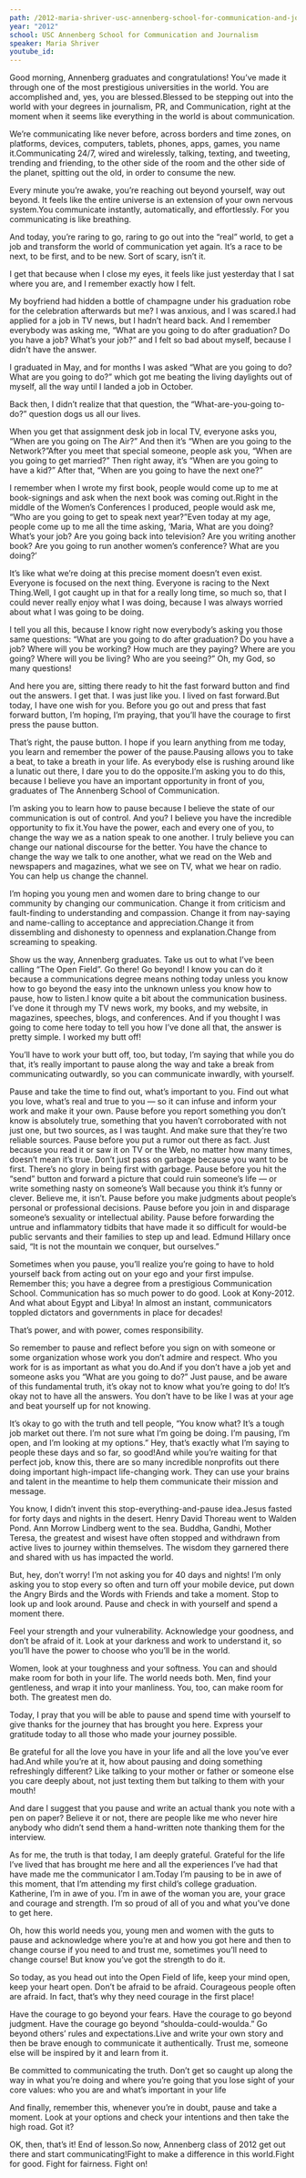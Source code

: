 ```yaml
---
path: /2012-maria-shriver-usc-annenberg-school-for-communication-and-journalism
year: "2012"
school: USC Annenberg School for Communication and Journalism
speaker: Maria Shriver
youtube_id: 
---
```


Good morning, Annenberg graduates and congratulations! You’ve made it through one of the most prestigious universities in the world. You are accomplished and, yes, you are blessed.Blessed to be stepping out into the world with your degrees in journalism, PR, and Communication, right at the moment when it seems like everything in the world is about communication.

We’re communicating like never before, across borders and time zones, on platforms, devices, computers, tablets, phones, apps, games, you name it.Communicating 24/7, wired and wirelessly, talking, texting, and tweeting, trending and friending, to the other side of the room and the other side of the planet, spitting out the old, in order to consume the new.

Every minute you’re awake, you’re reaching out beyond yourself, way out beyond. It feels like the entire universe is an extension of your own nervous system.You communicate instantly, automatically, and effortlessly. For you communicating is like breathing.

And today, you’re raring to go, raring to go out into the “real” world, to get a job and transform the world of communication yet again. It’s a race to be next, to be first, and to be new. Sort of scary, isn’t it.

I get that because when I close my eyes, it feels like just yesterday that I sat where you are, and I remember exactly how I felt.

My boyfriend had hidden a bottle of champagne under his graduation robe for the celebration afterwards but me? I was anxious, and I was scared.I had applied for a job in TV news, but I hadn’t heard back. And I remember everybody was asking me, “What are you going to do after graduation? Do you have a job? What’s your job?” and I felt so bad about myself, because I didn’t have the answer.

I graduated in May, and for months I was asked “What are you going to do? What are you going to do?” which got me beating the living daylights out of myself, all the way until I landed a job in October.

Back then, I didn’t realize that that question, the “What-are-you-going to-do?” question dogs us all our lives.

When you get that assignment desk job in local TV, everyone asks you, “When are you going on The Air?” And then it’s “When are you going to the Network?”After you meet that special someone, people ask you, “When are you going to get married?” Then right away, it’s “When are you going to have a kid?” After that, “When are you going to have the next one?”

I remember when I wrote my first book, people would come up to me at book-signings and ask when the next book was coming out.Right in the middle of the Women’s Conferences I produced, people would ask me, “Who are you going to get to speak next year?”Even today at my age, people come up to me all the time asking, ‘Maria, What are you doing? What’s your job? Are you going back into television? Are you writing another book? Are you going to run another women’s conference? What are you doing?’

It’s like what we’re doing at this precise moment doesn’t even exist. Everyone is focused on the next thing. Everyone is racing to the Next Thing.Well, I got caught up in that for a really long time, so much so, that I could never really enjoy what I was doing, because I was always worried about what I was going to be doing.

I tell you all this, because I know right now everybody’s asking you those same questions: “What are you going to do after graduation? Do you have a job? Where will you be working? How much are they paying? Where are you going? Where will you be living? Who are you seeing?” Oh, my God, so many questions!

And here you are, sitting there ready to hit the fast forward button and find out the answers. I get that. I was just like you. I lived on fast forward.But today, I have one wish for you. Before you go out and press that fast forward button, I’m hoping, I’m praying, that you’ll have the courage to first press the pause button.

That’s right, the pause button. I hope if you learn anything from me today, you learn and remember the power of the pause.Pausing allows you to take a beat, to take a breath in your life. As everybody else is rushing around like a lunatic out there, I dare you to do the opposite.I’m asking you to do this, because I believe you have an important opportunity in front of you, graduates of The Annenberg School of Communication.

I’m asking you to learn how to pause because I believe the state of our communication is out of control. And you? I believe you have the incredible opportunity to fix it.You have the power, each and every one of you, to change the way we as a nation speak to one another. I truly believe you can change our national discourse for the better. You have the chance to change the way we talk to one another, what we read on the Web and newspapers and magazines, what we see on TV, what we hear on radio. You can help us change the channel.

I’m hoping you young men and women dare to bring change to our community by changing our communication. Change it from criticism and fault-finding to understanding and compassion. Change it from nay-saying and name-calling to acceptance and appreciation.Change it from dissembling and dishonesty to openness and explanation.Change from screaming to speaking.

Show us the way, Annenberg graduates. Take us out to what I’ve been calling “The Open Field”. Go there! Go beyond! I know you can do it because a communications degree means nothing today unless you know how to go beyond the easy into the unknown unless you know how to pause, how to listen.I know quite a bit about the communication business. I’ve done it through my TV news work, my books, and my website, in magazines, speeches, blogs, and conferences. And if you thought I was going to come here today to tell you how I’ve done all that, the answer is pretty simple. I worked my butt off!

You’ll have to work your butt off, too, but today, I’m saying that while you do that, it’s really important to pause along the way and take a break from communicating outwardly, so you can communicate inwardly, with yourself.

Pause and take the time to find out, what’s important to you. Find out what you love, what’s real and true to you — so it can infuse and inform your work and make it your own. Pause before you report something you don’t know is absolutely true, something that you haven’t corroborated with not just one, but two sources, as I was taught. And make sure that they’re two reliable sources. Pause before you put a rumor out there as fact. Just because you read it or saw it on TV or the Web, no matter how many times, doesn’t mean it’s true. Don’t just pass on garbage because you want to be first. There’s no glory in being first with garbage. Pause before you hit the “send” button and forward a picture that could ruin someone’s life — or write something nasty on someone’s Wall because you think it’s funny or clever. Believe me, it isn’t. Pause before you make judgments about people’s personal or professional decisions. Pause before you join in and disparage someone’s sexuality or intellectual ability. Pause before forwarding the untrue and inflammatory tidbits that have made it so difficult for would-be public servants and their families to step up and lead. Edmund Hillary once said, “It is not the mountain we conquer, but ourselves.”

Sometimes when you pause, you’ll realize you’re going to have to hold yourself back from acting out on your ego and your first impulse. Remember this; you have a degree from a prestigious Communication School. Communication has so much power to do good. Look at Kony-2012. And what about Egypt and Libya! In almost an instant, communicators toppled dictators and governments in place for decades!

That’s power, and with power, comes responsibility.

So remember to pause and reflect before you sign on with someone or some organization whose work you don’t admire and respect. Who you work for is as important as what you do.And if you don’t have a job yet and someone asks you “What are you going to do?” Just pause, and be aware of this fundamental truth, it’s okay not to know what you’re going to do! It’s okay not to have all the answers. You don’t have to be like I was at your age and beat yourself up for not knowing.

It’s okay to go with the truth and tell people, “You know what? It’s a tough job market out there. I’m not sure what I’m going be doing. I’m pausing, I’m open, and I’m looking at my options.” Hey, that’s exactly what I’m saying to people these days and so far, so good!And while you’re waiting for that perfect job, know this, there are so many incredible nonprofits out there doing important high-impact life-changing work. They can use your brains and talent in the meantime to help them communicate their mission and message.

You know, I didn’t invent this stop-everything-and-pause idea.Jesus fasted for forty days and nights in the desert. Henry David Thoreau went to Walden Pond. Ann Morrow Lindberg went to the sea. Buddha, Gandhi, Mother Teresa, the greatest and wisest have often stopped and withdrawn from active lives to journey within themselves. The wisdom they garnered there and shared with us has impacted the world.

But, hey, don’t worry! I’m not asking you for 40 days and nights! I’m only asking you to stop every so often and turn off your mobile device, put down the Angry Birds and the Words with Friends and take a moment. Stop to look up and look around. Pause and check in with yourself and spend a moment there.

Feel your strength and your vulnerability. Acknowledge your goodness, and don’t be afraid of it. Look at your darkness and work to understand it, so you’ll have the power to choose who you’ll be in the world.

Women, look at your toughness and your softness. You can and should make room for both in your life. The world needs both. Men, find your gentleness, and wrap it into your manliness. You, too, can make room for both. The greatest men do.

Today, I pray that you will be able to pause and spend time with yourself to give thanks for the journey that has brought you here. Express your gratitude today to all those who made your journey possible.

Be grateful for all the love you have in your life and all the love you’ve ever had.And while you’re at it, how about pausing and doing something refreshingly different? Like talking to your mother or father or someone else you care deeply about, not just texting them but talking to them with your mouth!

And dare I suggest that you pause and write an actual thank you note with a pen on paper? Believe it or not, there are people like me who never hire anybody who didn’t send them a hand-written note thanking them for the interview.

As for me, the truth is that today, I am deeply grateful. Grateful for the life I’ve lived that has brought me here and all the experiences I’ve had that have made me the communicator I am.Today I’m pausing to be in awe of this moment, that I’m attending my first child’s college graduation. Katherine, I’m in awe of you. I’m in awe of the woman you are, your grace and courage and strength. I’m so proud of all of you and what you’ve done to get here.

Oh, how this world needs you, young men and women with the guts to pause and acknowledge where you’re at and how you got here and then to change course if you need to and trust me, sometimes you’ll need to change course! But know you’ve got the strength to do it.

So today, as you head out into the Open Field of life, keep your mind open, keep your heart open. Don’t be afraid to be afraid. Courageous people often are afraid. In fact, that’s why they need courage in the first place!

Have the courage to go beyond your fears. Have the courage to go beyond judgment. Have the courage go beyond “shoulda-could-woulda.” Go beyond others’ rules and expectations.Live and write your own story and then be brave enough to communicate it authentically. Trust me, someone else will be inspired by it and learn from it.

Be committed to communicating the truth. Don’t get so caught up along the way in what you’re doing and where you’re going that you lose sight of your core values: who you are and what’s important in your life

And finally, remember this, whenever you’re in doubt, pause and take a moment. Look at your options and check your intentions and then take the high road. Got it?

OK, then, that’s it! End of lesson.So now, Annenberg class of 2012 get out there and start communicating!Fight to make a difference in this world.Fight for good. Fight for fairness. Fight on!